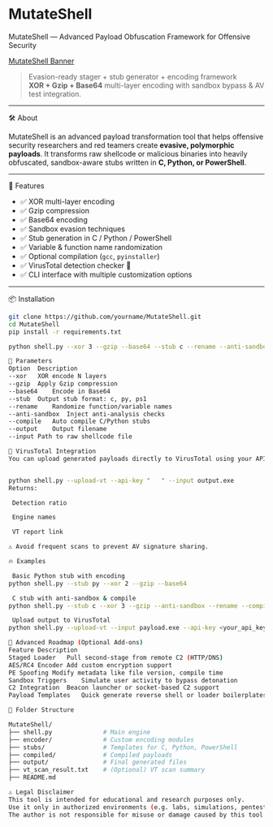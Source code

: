 # MutateShell
 MutateShell — Advanced Payload Obfuscation Framework for Offensive Security

 [MutateShell Banner](https://img.shields.io/badge/OffensiveSecurity-Tool-blue?style=flat-square)
> Evasion-ready stager + stub generator + encoding framework  
> **XOR + Gzip + Base64** multi-layer encoding with sandbox bypass & AV test integration.

---

🛠️ About

MutateShell is an advanced payload transformation tool that helps offensive security researchers and red teamers create **evasive, polymorphic payloads**. It transforms raw shellcode or malicious binaries into heavily obfuscated, sandbox-aware stubs written in **C, Python, or PowerShell**.

---

 🚀 Features

- ✅ XOR multi-layer encoding
- ✅ Gzip compression
- ✅ Base64 encoding
- ✅ Sandbox evasion techniques
- ✅ Stub generation in C / Python / PowerShell
- ✅ Variable & function name randomization
- ✅ Optional compilation (`gcc`, `pyinstaller`)
- ✅ VirusTotal detection checker 🔬
- ✅ CLI interface with multiple customization options

---

 📦 Installation

```bash
git clone https://github.com/yourname/MutateShell.git
cd MutateShell
pip install -r requirements.txt

python shell.py --xor 3 --gzip --base64 --stub c --rename --anti-sandbox --compile

🔑 Parameters
Option	Description
--xor	XOR encode N layers
--gzip	Apply Gzip compression
--base64	Encode in Base64
--stub	Output stub format: c, py, ps1
--rename	Randomize function/variable names
--anti-sandbox	Inject anti-analysis checks
--compile	Auto compile C/Python stubs
--output	Output filename
--input	Path to raw shellcode file

🧪 VirusTotal Integration
You can upload generated payloads directly to VirusTotal using your API key to check real-time AV detection rate.


python shell.py --upload-vt --api-key "   " --input output.exe
Returns:

 Detection ratio

 Engine names

 VT report link

⚠️ Avoid frequent scans to prevent AV signature sharing.

🔥 Examples

 Basic Python stub with encoding
python shell.py --stub py --xor 2 --gzip --base64

 C stub with anti-sandbox & compile
python shell.py --stub c --xor 3 --gzip --anti-sandbox --rename --compile

 Upload output to VirusTotal
python shell.py --upload-vt --input payload.exe --api-key <your_api_key>

🧠 Advanced Roadmap (Optional Add-ons)
Feature	Description
Staged Loader	Pull second-stage from remote C2 (HTTP/DNS)
AES/RC4 Encoder	Add custom encryption support
PE Spoofing	Modify metadata like file version, compile time
Sandbox Triggers	Simulate user activity to bypass detonation
C2 Integration	Beacon launcher or socket-based C2 support
Payload Templates	Quick generate reverse shell or loader boilerplates

📁 Folder Structure

MutateShell/
├── shell.py              # Main engine
├── encoder/              # Custom encoding modules
├── stubs/                # Templates for C, Python, PowerShell
├── compiled/             # Compiled payloads
├── output/               # Final generated files
├── vt_scan_result.txt    # (Optional) VT scan summary
├── README.md

⚠️ Legal Disclaimer
This tool is intended for educational and research purposes only.
Use it only in authorized environments (e.g. labs, simulations, pentests with permission).
The author is not responsible for misuse or damage caused by this tool.
